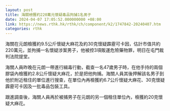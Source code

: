 ```yaml
---
layout: post
title: 海關檢獲約220萬元懷疑毒品拘捕1名男子
date: 2024-04-07 17:05:52.000000000 +08:00
link: https://news.rthk.hk/rthk/ch/component/k2/1747842-20240407.htm
categories: rthk
---
```


海關在元朗檢獲約9.5公斤懷疑大麻花及約30克懷疑霹靂可卡因，估計市值共約220萬元，並拘捕一名懷疑涉案男子，他被控3項販運危險藥物罪，明日在屯門裁判法院提堂。

海關人員昨晚在元朗一帶進行緝毒行動，截查一名47歲男子時，在他手持的兩個膠袋內檢獲約2.8公斤懷疑大麻花，於是把他拘捕。海關人員其後押解該名男子到他於附近租住的單位進行搜查，在單位內再檢獲約6.7公斤懷疑大麻花、30克懷疑霹靂可卡因及一批毒品包裝工具。

跟進調查後，海關人員再於被捕男子在元朗的另一個租住單位內，檢獲約20克懷疑大麻花。
